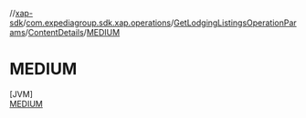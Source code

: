 //[xap-sdk](../../../../../index.md)/[com.expediagroup.sdk.xap.operations](../../../index.md)/[GetLodgingListingsOperationParams](../../index.md)/[ContentDetails](../index.md)/[MEDIUM](index.md)

# MEDIUM

[JVM]\
[MEDIUM](index.md)
